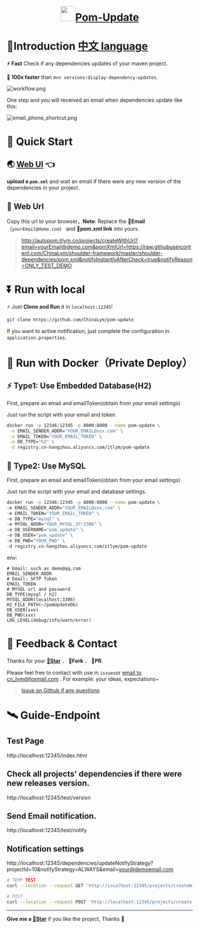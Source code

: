 <h1 align="center"><img src="doc/img/update_s.svg" height="40" width="40" /><a href="https://github.com/ChinaLym/pom-update" target="_blank">Pom-Update</a></h1>

# 📖Introduction [中文 language](README_zh.md)

**⚡ Fast** Check if any dependencies updates of your maven project. 

**💪 100x faster** than `mvn versions:display-dependency-updates`.

![workflow.png](doc/img/workflow.png)

One step and you will received an email when dependencies update like this:

![email_phone_shortcut.png](doc/img/email_phone_shortcut.png)


# 🚀 Quick Start

## 🌏 [Web UI](http://autopom.itlym.cn/) 👈

**upload a `pom.xml`** and wait an email if there were any new version of the dependencies in your project.

## 🔗 Web Url

Copy this url to your browser，**Note**: Replace the **📧Email**（`yourEmail@demo.com`） and **🔗pom.xml link** into yours.

> http://autopom.itlym.cn/projects/createWithUrl?email=yourEmail@demo.com&pomXmlUrl=https://raw.githubusercontent.com/ChinaLym/shoulder-framework/master/shoulder-dependencies/pom.xml&notifyInstantlyAfterCheck=true&notifyReason=ONLY_TEST_DEMO

# ⏬️ Run with local

⚡ Just **Clone and Run** it in `localhost:12345`!

```bash
git clone https://github.com/ChinaLym/pom-update
````

If you want to active notification, just complete the configuration in `application.properties`.

# 🚢 Run with Docker（Private Deploy）

## ⚡ Type1: Use Embedded Database(H2)

First, prepare an email and emailToken(obtain from your email settings)

Just run the script with your email and token.

```bash
docker run -p 12346:12345 -p 8000:8000 --name pom-update \
 -e EMAIL_SENDER_ADDR="YOUR_EMAIL@xxx.com" \
 -e EMAIL_TOKEN="YOUR_EMAIL_TOKEN" \
 -e DB_TYPE="h2" \
 -d registry.cn-hangzhou.aliyuncs.com/itlym/pom-update
```

## 🐬 Type2: Use MySQL

First, prepare an email and emailToken(obtain from your email settings)

Just run the script with your email and database settings.

```bash
docker run -p 12346:12345 -p 8000:8000 --name pom-update \
-e EMAIL_SENDER_ADDR="YOUR_EMAIL@xxx.com" \
-e EMAIL_TOKEN="YOUR_EMAIL_TOKEN" \
-e DB_TYPE="mysql" \
-e MYSQL_ADDR="YOUR_MYSQL_IP:3306" \
-e DB_USERNAME="pom_update" \
-e DB_USER="pom_update" \
-e DB_PWD="YOUR_PWD" \
-d registry.cn-hangzhou.aliyuncs.com/itlym/pom-update

```

env:
```text
# Email: such as demo@qq.com
EMAIL_SENDER_ADDR
# Email: SFTP Token
EMAIL_TOKEN
# MYSQL url and password
DB_TYPE(mysql / h2)
MYSQL_ADDR(localhost:3306)
H2_FILE_PATH(~/pomUpdateDb)
DB_USER(xxx)
DB_PWD(xxx)
LOG_LEVEL(debug/info/warn/error)
```

# 📩 Feedback & Contact

Thanks for your **[🌟Star](https://gitee.com/ChinaLym/shoulder-framework/star)** 、 **🍴Fork** 、 **🏁PR**.

Please feel free to contact with use in `issues`or [email to cn_lym@foxmail.com](mailto:cn_lym@foxmail.com) . For example: your ideas,
expectations~

> [Issue on Github if any questions](https://github.com/ChinaLym/pom-update/issues/new#留言自动激活邮箱还未打通，作者看到回)

# 🛰 Guide-Endpoint

## Test Page
http://localhost:12345/index.html

## Check all projects' dependencies if there were new releases version.
http://localhost:12345/test/version

## Send Email notification.
http://localhost:12345/test/notify

## Notification settings
http://localhost:12345/dependencies/updateNotifyStrategy?projectId=10&notifyStrategy=ALWAYS&email=your@demoemail.com

```bash
# TEMP TEST
curl --location --request GET 'http://localhost:12345/projects/createWithUrl?email=yourEmail@demo.com&pomXmlUrl=https://raw.githubusercontent.com/ChinaLym/shoulder-framework/master/shoulder-dependencies/pom.xml&notifyInstantlyAfterCheck=true&notifyReason=ONLY_TEST_DEMO' || echo '======= SKIP dependency check. ======='
```
```bash
# POST
curl --location --request POST 'http://localhost:12345/projects/create' --form 'email=yourEmail@demo.com' --form 'pomXml=@shoulder-dependencies/pom.xml' --form 'notifyInstantlyAfterCheck=true' --form 'notifyReason=CI-<a href="https://cicd.yourdomain.com/xxx/${DRONE_REPO_NAME}">${DRONE_REPO_NAME}::${DRONE_REPO_BRANCH}</a><br> with <a href="https://cicd.yourdomain.cn/gogs/${DRONE_REPO_NAME}/${DRONE_BUILD_NUMBER}">Drone Build-${DRONE_BUILD_NUMBER}</a><br>' || echo '======= SKIP dependency check. ======='
```

----

**Give me a [🌟Star](https://gitee.com/ChinaLym/shoulder-framework/star)** if you like the project, Thanks 💖
